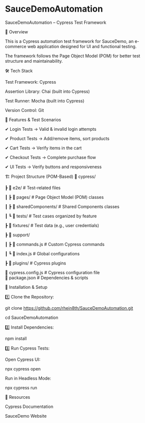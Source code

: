 # SauceDemoAutomation
SauceDemoAutomation – Cypress Test Framework

📌 Overview

This is a Cypress automation test framework for SauceDemo, an e-commerce web application designed for UI and functional testing.

The framework follows the Page Object Model (POM) for better test structure and maintainability.

🛠️ Tech Stack

Test Framework: Cypress

Assertion Library: Chai (built into Cypress)

Test Runner: Mocha (built into Cypress)

Version Control: Git

🎯 Features & Test Scenarios

✔ Login Tests → Valid & invalid login attempts

✔ Product Tests → Add/remove items, sort products

✔ Cart Tests → Verify items in the cart

✔ Checkout Tests → Complete purchase flow

✔ UI Tests → Verify buttons and responsiveness


🏗️ Project Structure (POM-Based)
📂 cypress/

 ┣ 📂 e2e/                  # Test-related files
 
 ┃ ┣ 📂 pages/              # Page Object Model (POM) classes
 
 ┃ ┣ 📂 sharedComponents/   # Shared Components classes
 
 ┃ ┗ 📂 tests/              # Test cases organized by feature
 
 ┣ 📂 fixtures/             # Test data (e.g., user credentials)
 
 ┣ 📂 support/
 
 ┃ ┣ 📂 commands.js         # Custom Cypress commands
 
 ┃ ┗ 📂 index.js            # Global configurations
 
 ┣ 📂 plugins/              # Cypress plugins  
 
📄 cypress.config.js        # Cypress configuration file  
📄 package.json             # Dependencies & scripts  

🚀 Installation & Setup

1️⃣ Clone the Repository:

git clone https://github.com/rhein8th/SauceDemoAutomation.git

cd SauceDemoAutomation

2️⃣ Install Dependencies:

npm install

3️⃣ Run Cypress Tests:

Open Cypress UI:

npx cypress open

Run in Headless Mode:

npx cypress run

🔗 Resources

Cypress Documentation

SauceDemo Website


